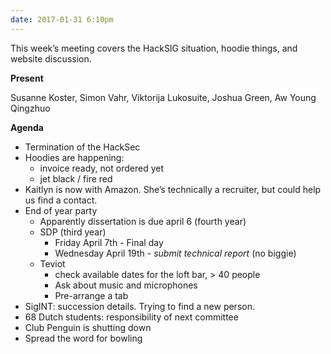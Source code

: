 ```yaml
---
date: 2017-01-31 6:10pm
---
```


This week’s meeting covers the HackSIG situation, hoodie things, and website discussion.

**Present**

Susanne Koster, Simon Vahr, Viktorija Lukosuite, Joshua Green, Aw Young Qingzhuo

**Agenda**

- Termination of the HackSec
- Hoodies are happening:
  - invoice ready, not ordered yet
  - jet black / fire red
- Kaitlyn is now with Amazon. She’s technically a recruiter, but could help us find a contact.
- End of year party
  - Apparently dissertation is due april 6 (fourth year)
  - SDP (third year)
    - Friday April 7th - Final day
    - Wednesday April 19th - _submit technical report_ (no biggie)
  - Teviot
    - check available dates for the loft bar, > 40 people
    - Ask about music and microphones
    - Pre-arrange a tab
- SigINT: succession details. Trying to find a new person.
- 68 Dutch students: responsibility of next committee
- Club Penguin is shutting down
- Spread the word for bowling
